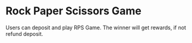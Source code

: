 # Rock Paper Scissors Game

Users can deposit and play RPS Game.
The winner will get rewards, if not refund deposit.
